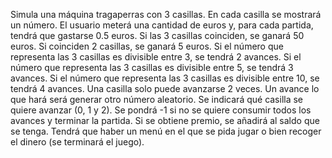 Simula una máquina tragaperras con 3 casillas. En cada casilla se mostrará un número.
El usuario meterá una cantidad de euros y, para cada partida, tendrá que gastarse 0.5 euros.
Si las 3 casillas coinciden, se ganará 50 euros.
Si coinciden 2 casillas, se ganará 5 euros.
Si el número que representa las 3 casillas es divisible entre 3, se tendrá 2 avances.
Si el número que representa las 3 casillas es divisible entre 5, se tendrá 3 avances.
Si el número que representa las 3 casillas es divisible entre 10, se tendrá 4 avances.
Una casilla solo puede avanzarse 2 veces.
Un avance lo que hará será generar otro número aleatorio.
Se indicará qué casilla se quiere avanzar (0, 1 y 2). Se pondrá -1 si no se quiere consumir todos los avances y terminar la partida. 
Si se obtiene premio, se añadirá al saldo que se tenga.
Tendrá que haber un menú en el que se pida jugar o bien recoger el dinero (se terminará el juego).
